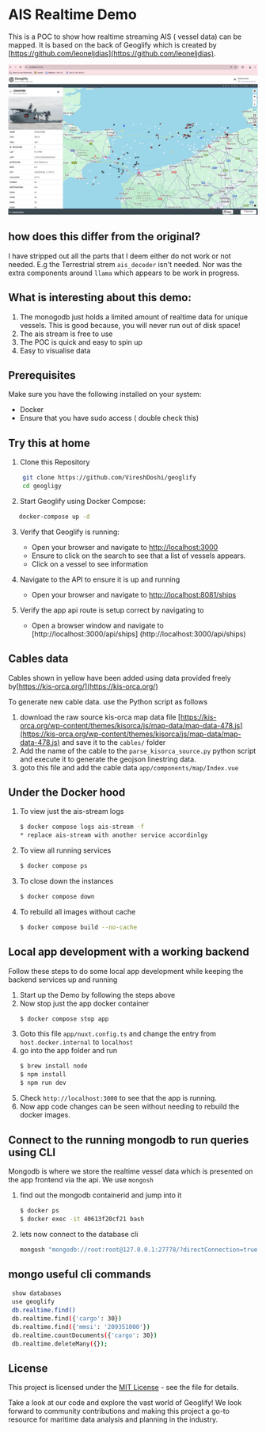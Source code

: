 # AIS Realtime Demo

This is a POC to show how realtime streaming AIS ( vessel data) can be mapped. It is based on the back of Geoglify which is created by [https://github.com/leoneljdias](https://github.com/leoneljdias).


![alt text](docs/demo.png "Demo")


## how does this differ from the original?

I have stripped out all the parts that I deem either do not work or not needed. E.g the Terrestrial strem `ais_decoder` isn't needed. Nor was the extra components around `llama` which appears to be work in progress. 

## What is interesting about this demo:
1. The monogodb just holds a limited amount of realtime data for unique vessels. This is good because, you will never run out of disk space!
2. The ais stream is free to use
3. The POC is quick and easy to spin up
4. Easy to visualise data

## Prerequisites

Make sure you have the following installed on your system:

- Docker
- Ensure that you have sudo access ( double check this)

## Try this at home
1. Clone this Repository
```bash 
    git clone https://github.com/VireshDoshi/geoglify
    cd geogligy
```
2. Start Geoglify using Docker Compose:

```bash
   docker-compose up -d
```

3. Verify that Geoglify is running:

   - Open your browser and navigate to [http://localhost:3000](http://localhost:3000)
   - Ensure to click on the search to see that a list of vessels appears.
   - Click on a vessel to see information 

4. Navigate to the API to ensure it is up and running 
   - Open your browser and navigate to [http://localhost:8081/ships](http://localhost:8081/ships)

5. Verify the app api route is setup correct by navigating to 
   - Open a browser window and navigate to [http://localhost:3000/api/ships] (http://localhost:3000/api/ships)


## Cables data
Cables shown in  yellow have been added using data provided freely by[https://kis-orca.org/](https://kis-orca.org/)

To generate new cable data. use the Python script as follows
1. download the raw source kis-orca map data file [https://kis-orca.org/wp-content/themes/kisorca/js/map-data/map-data-478.js](https://kis-orca.org/wp-content/themes/kisorca/js/map-data/map-data-478.js) and save it to the `cables/` folder
2. Add the name of the cable to the `parse_kisorca_source.py` python script and execute it to generate the geojson linestring data.
3. goto this file and add the cable data
`app/components/map/Index.vue`

## Under the Docker hood
1. To view just the ais-stream logs
    ```bash
    $ docker compose logs ais-stream -f
    * replace ais-stream with another service accordinlgy
    ```
2. To view all running services 
   ```bash 
   $ docker compose ps
   ```
3. To close down the instances
   ```bash
   $ docker compose down
   ```
4. To rebuild all images without cache 
   ```bash
   $ docker compose build --no-cache
   ```

## Local app development with a working backend 
Follow these steps to do some local app development while keeping the backend services up and running
1. Start up the Demo by following the steps above
2. Now stop just the app docker container
    ```bash
    $ docker compose stop app
    ```
3. Goto this file `app/nuxt.config.ts` and change the entry from `host.docker.internal` to `localhost`
4. go into the app folder and run
    ```bash
    $ brew install node
    $ npm install
    $ npm run dev
    ```
5. Check `http://localhost:3000` to see that the app is running. 
6. Now app code changes can be seen without needing to rebuild the docker images.

## Connect to the running mongodb to run queries using CLI
Mongodb is where we store the realtime vessel data which is presented on the app frontend via the api. We use `mongosh`
1. find out the mongodb containerid and jump into it
    ```bash
    $ docker ps
    $ docker exec -it 40613f20cf21 bash
    ```
2. lets now connect to the database cli
    ```bash
    mongosh "mongodb://root:root@127.0.0.1:27778/?directConnection=true&serverSelectionTimeoutMS=2000&appName=mongosh+2.2.5"
    ```
## mongo useful cli commands
   ```bash
    show databases
    use geoglify
    db.realtime.find()
    db.realtime.find({'cargo': 30})
    db.realtime.find({'mmsi': '209351000'})
    db.realtime.countDocuments({'cargo': 30})
    db.realtime.deleteMany({});
   ```

## License

This project is licensed under the [MIT License](LICENSE) - see the file for details.

Take a look at our code and explore the vast world of Geoglify! We look forward to community contributions and making this project a go-to resource for maritime data analysis and planning in the industry.


